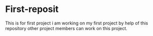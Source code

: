 # First-reposit
This is for first project i am working on my first project by help of this repository other project members can work on this project.
